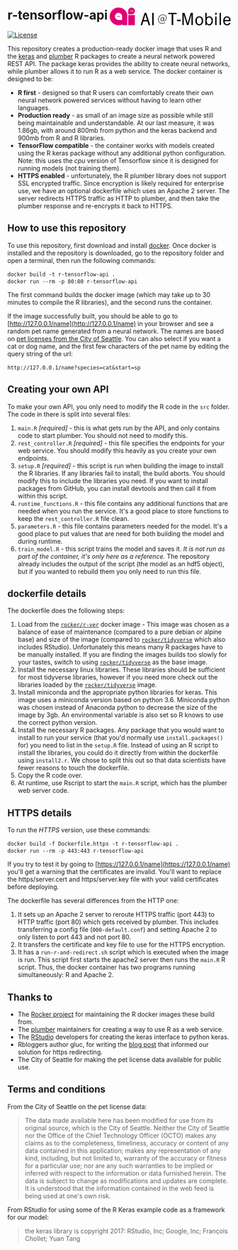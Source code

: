 # r-tensorflow-api <img src="misc/logo.png" align="right" height="40px" />

[![License](https://img.shields.io/badge/License-Apache%202.0-yellowgreen.svg)](LICENSE)


This repository creates a production-ready docker image that uses R and the [keras](https://keras.rstudio.com/) and [plumber](https://github.com/trestletech/plumber) R packages to create a neural network powered REST API. The package keras provides the ability to create neural networks, while plumber allows it to run R as a web service. The docker container is designed to be:

  * __R first__ - designed so that R users can comfortably create their own neural network powered services without having to learn other languages.
  * __Production ready__ - as small of an image size as possible while still being maintainable and understandable. At our last measure, it was 1.86gb, with around 800mb from python and the keras backend and 900mb from R and R libraries.
  * __TensorFlow compatible__ - the container works with models created using the R keras package without any additional python configuration. Note: this uses the _cpu_ version of Tensorflow since it is designed for running models (not training them).
  * __HTTPS enabled__ - unfortunately, the R plumber library does not support SSL encrypted traffic. Since encryption is likely required for enterprise use, we have an optional dockerfile which uses an Apache 2 server. The server redirects HTTPS traffic as HTTP to plumber, and then take the plumber response and re-encrypts it back to HTTPS.


## How to use this repository

To use this repository, first download and install [docker](https://www.docker.com/get-started). Once docker is installed and the repository is downloaded, go to the repository folder and open a terminal, then run the following commands:

```
docker build -t r-tensorflow-api .
docker run --rm -p 80:80 r-tensorflow-api
```

The first command builds the docker image (which may take up to 30 minutes to compile the R libraries), and the second runs the container.

If the image successfully built, you should be able to go to [http://127.0.0.1/name](http://127.0.0.1/name) in your browser and see a random pet name generated from a neural network. The names are based on [pet licenses from the City of Seattle](https://data.seattle.gov/Community/Seattle-Pet-Licenses/jguv-t9rb). You can also select if you want a cat or dog name, and the first few characters of the pet name by editing the query string of the url:

```
http://127.0.0.1/name?species=cat&start=sp
```

## Creating your own API

To make your own API, you only need to modify the R code in the `src` folder. The code in there is split into several files:

  1. `main.R` _[required]_ - this is what gets run by the API, and only contains code to start plumber. You should not need to modify this.
  2. `rest_controller.R` _[required]_ - this file specifies the endpoints for your web service. You should modify this heavily as you create your own endpoints.
  6. `setup.R` _[required]_ - this script is run when building the image to install the R libraries. If any libraries fail to install, the build aborts. You should modify this to include the libraries you need. If you want to install packages from GitHub, you can install devtools and then call it from within this script.
  3. `runtime_functions.R` - this file contains any additional functions that are needed when you run the service. It's a good place to store functions to keep the `rest_controller.R` file clean.
  4. `parameters.R` - this file contains parameters needed for the model. It's a good place to put values that are need for both building the model and during runtime.
  5. `train_model.R` - this script trains the model and saves it. _It is not run as part of the container, it's only here as a reference._ The repository already includes the output of the script (the model as an hdf5 object), but if you wanted to rebuild them you only need to run this file.


## dockerfile details

The dockerfile does the following steps:

  1. Load from the [`rocker/r-ver`](https://hub.docker.com/r/rocker/r-ver/) docker image - This image was chosen as a balance of ease of maintenance (compared to a pure debian or alpine base) and size of the image (compared to [`rocker/tidyverse`](https://hub.docker.com/r/rocker/tidyverse/) which also includes RStudio). Unfortunately this means many R packages have to be manually installed. If you are finding the images builds too slowly for your tastes, switch to using [`rocker/tidyverse`](https://hub.docker.com/r/rocker/tidyverse/) as the base image.
  3. Install the necessary linux libraries. These libraries should be sufficient for most tidyverse libraries, however if you need more check out the libraries loaded by the [`rocker/tidyverse`](https://hub.docker.com/r/rocker/tidyverse/) image.
  4. Install miniconda and the appropriate python libraries for keras. This image uses a miniconda version based on python 3.6. Miniconda python was chosen instead of Anaconda python to decrease the size of the image by 3gb. An environmental variable is also set so R knows to use the correct python version.
  3. Install the necessary R packages. Any package that you would want to install to run your service (that you'd normally use `install.packages()` for) you need to list in the `setup.R` file. Instead of using an R script to install the libraries, you could do it directly from within the dockerfile using `install2.r`. We chose to split this out so that data scientists have fewer reasons to touch the dockerfile.
  5. Copy the R code over.
  6. At runtime, use Rscript to start the `main.R` script, which has the plumber web server code.

## HTTPS details

To run the _HTTPS_ version, use these commands:
```
docker build -f Dockerfile.https -t r-tensorflow-api .
docker run --rm -p 443:443 r-tensorflow-api
```

If you try to test it by going to [https://127.0.0.1/name](https://127.0.0.1/name) you'll get a warning that the certificates are invalid. You'll want to replace the https/server.cert and https/server.key file with your valid certificates before deploying.

The dockerfile has several differences from the HTTP one:

  1. It sets up an Apache 2 server to reroute HTTPS traffic (port 443) to HTTP traffic (port 80) which gets received by plumber. This includes transferring a config file (`000-default.conf`) and setting Apache 2 to only listen to port 443 and not port 80.
  2. It transfers the certificate and key file to use for the HTTPS encryption.
  3. It has a `run-r-and-redirect.sh` script which is executed when the image is run. This script first starts the apache2 server then runs the `main.R` R script. Thus, the docker container has two programs running simultaneously: R and Apache 2.

## Thanks to

  * The [Rocker project](https://www.rocker-project.org/) for maintaining the R docker images these build from.
  * The [plumber](https://github.com/trestletech/plumber) maintainers for creating a way to use R as a web service.
  * The [RStudio](https://www.rstudio.com/) developers for creating the keras interface to python keras.
  * Rbloggers author gluc, for writing the [blog post](https://www.r-bloggers.com/shiny-https-securing-shiny-open-source-with-ssl/) that informed our solution for https redirecting.
  * The City of Seattle for making the pet license data available for public use.

## Terms and conditions

From the City of Seattle on the pet license data:

> The data made available here has been modified for use from its original source, which is the City of Seattle. Neither the City of Seattle nor the Office of the Chief Technology Officer (OCTO) makes any claims as to the completeness, timeliness, accuracy or content of any data contained in this application; makes any representation of any kind, including, but not limited to, warranty of the accuracy or fitness for a particular use; nor are any such warranties to be implied or inferred with respect to the information or data furnished herein. The data is subject to change as modifications and updates are complete. It is understood that the information contained in the web feed is being used at one's own risk.

From RStudio for using some of the R Keras example code as a framework for our model:

> the keras library is copyright 2017: RStudio, Inc; Google, Inc; François Chollet; Yuan Tang